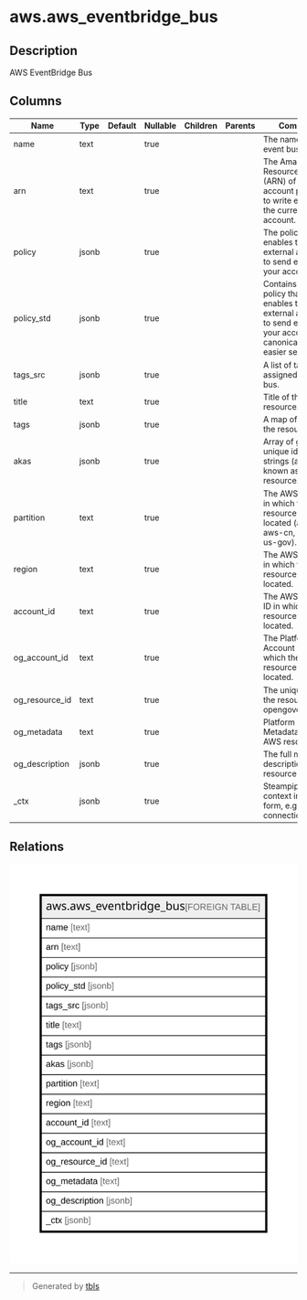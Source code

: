 # aws.aws_eventbridge_bus

## Description

AWS EventBridge Bus

## Columns

| Name | Type | Default | Nullable | Children | Parents | Comment |
| ---- | ---- | ------- | -------- | -------- | ------- | ------- |
| name | text |  | true |  |  | The name of the event bus. |
| arn | text |  | true |  |  | The Amazon Resource Name (ARN) of the account permitted to write events to the current account. |
| policy | jsonb |  | true |  |  | The policy that enables the external account to send events to your account. |
| policy_std | jsonb |  | true |  |  | Contains the policy that enables the external account to send events to your account in a canonical form for easier searching. |
| tags_src | jsonb |  | true |  |  | A list of tags assigned to the bus. |
| title | text |  | true |  |  | Title of the resource. |
| tags | jsonb |  | true |  |  | A map of tags for the resource. |
| akas | jsonb |  | true |  |  | Array of globally unique identifier strings (also known as) for the resource. |
| partition | text |  | true |  |  | The AWS partition in which the resource is located (aws, aws-cn, or aws-us-gov). |
| region | text |  | true |  |  | The AWS Region in which the resource is located. |
| account_id | text |  | true |  |  | The AWS Account ID in which the resource is located. |
| og_account_id | text |  | true |  |  | The Platform Account ID in which the resource is located. |
| og_resource_id | text |  | true |  |  | The unique ID of the resource in opengovernance. |
| og_metadata | text |  | true |  |  | Platform Metadata of the AWS resource. |
| og_description | jsonb |  | true |  |  | The full model description of the resource |
| _ctx | jsonb |  | true |  |  | Steampipe context in JSON form, e.g. connection_name. |

## Relations

![er](aws.aws_eventbridge_bus.svg)

---

> Generated by [tbls](https://github.com/k1LoW/tbls)

